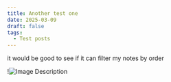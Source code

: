 ```yaml
---
title: Another test one
date: 2025-03-09
draft: false
tags:
  - Test posts
---
```


it would be good to see if it can filter my notes by order


!![Image Description](LachiesLibrary/images/01_MattD&DCampaign_Session-001_05-05-2024.png)